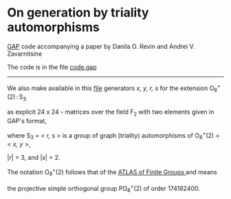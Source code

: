 # On generation by triality automorphisms 
[GAP](https://www.gap-system.org/) code accompanying a paper 
by Danila O. Revin and Andrei V. Zavarnitsine

The code is in the file [code.gap](code.gap) 

---

We also make available in this [file](Generators_O8(2)S3.txt) generators  <i>x, y, r, s</i>  for the extension O<sub>8</sub><sup>+</sup>(2)&thinsp;:&thinsp;S<sub>3</sub> 

as explicit  24 x 24 - matrices over the field F<sub>2</sub> with two elements given in GAP's format, 

where S<sub>3</sub> = < <i>r, s</i> > is a group of graph (triality) automorphisms of O<sub>8</sub><sup>+</sup>(2) = < <i>x, y</i> >,

|<i>r</i>| = 3, and |<i>s</i>| = 2.

The notation O<sub>8</sub><sup>+</sup>(2) follows that of the [ATLAS of Finite Groups ](https://en.wikipedia.org/wiki/ATLAS_of_Finite_Groups)
and means 

the projective simple orthogonal group PΩ<sub>8</sub><sup>+</sup>(2) of order 174182400.
